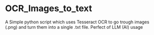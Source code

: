 # OCR_Images_to_text
A Simple python script which uses Tesseract OCR to go trough images (.png) and turn them into a single .txt file. Perfect of LLM (AI) usage

